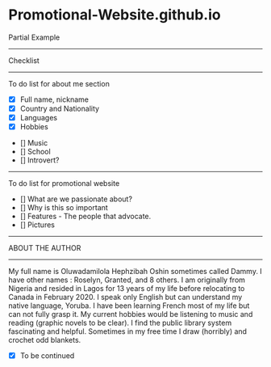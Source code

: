 # Promotional-Website.github.io
Partial Example 

------


Checklist


-------

To do list for about me section 
- [x] Full name, nickname 
- [x] Country and Nationality 
- [x] Languages
- [x] Hobbies
- [] Music 
- [] School 
- [] Introvert?

------

To do list for promotional website 

- [] What are we passionate about?
- [] Why is this so important 
- [] Features - The people that advocate. 
- [] Pictures


----------


ABOUT THE AUTHOR


----------

My full name is Oluwadamilola Hephzibah Oshin sometimes called Dammy. I have other names : Roselyn, Granted, and 8 others. 
I am originally from Nigeria and resided in Lagos for 13 years of my life before relocating to Canada in February 2020. 
I speak only English but can understand my native language, Yoruba. I have been learning French most of my life but can not fully grasp it. 
My current hobbies would be listening to music and reading (graphic novels to be clear). I find the public library system fascinating and helpful. Sometimes in my free time I draw (horribly) and crochet odd blankets. 


- [x] To be continued 